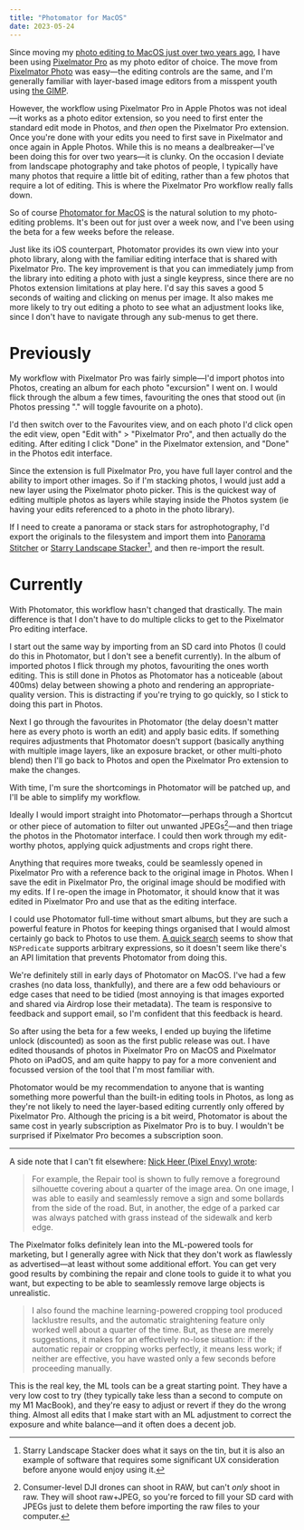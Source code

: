 ```yaml
---
title: "Photomator for MacOS"
date: 2023-05-24
---
```


Since moving my [photo editing to MacOS just over two years ago][macos-migration], I have been using [Pixelmator Pro][pro] as my photo editor of choice. The move from [Pixelmator Photo][photomator] was easy—the editing controls are the same, and I'm generally familiar with layer-based image editors from a misspent youth using [the GIMP][gimp].

However, the workflow using Pixelmator Pro in Apple Photos was not ideal—it works as a photo editor extension, so you need to first enter the standard edit mode in Photos, and _then_ open the Pixelmator Pro extension. Once you're done with your edits you need to first save in Pixelmator and once again in Apple Photos. While this is no means a dealbreaker—I've been doing this for over two years—it is clunky. On the occasion I deviate from landscape photography and take photos of people, I typically have many photos that require a little bit of editing, rather than a few photos that require a lot of editing. This is where the Pixelmator Pro workflow really falls down.

So of course [Photomator for MacOS][photomator] is the natural solution to my photo-editing problems. It's been out for just over a week now, and I've been using the beta for a few weeks before the release.

Just like its iOS counterpart, Photomator provides its own view into your photo library, along with the familiar editing interface that is shared with Pixelmator Pro. The key improvement is that you can immediately jump from the library into editing a photo with just a single keypress, since there are no Photos extension limitations at play here. I'd say this saves a good 5 seconds of waiting and clicking on menus per image. It also makes me more likely to try out editing a photo to see what an adjustment looks like, since I don't have to navigate through any sub-menus to get there.

# Previously

My workflow with Pixelmator Pro was fairly simple—I'd import photos into Photos, creating an album for each photo "excursion" I went on. I would flick through the album a few times, favouriting the ones that stood out (in Photos pressing "." will toggle favourite on a photo).

I'd then switch over to the Favourites view, and on each photo I'd click open the edit view, open "Edit with" > "Pixelmator Pro", and then actually do the editing. After editing I click "Done" in the Pixelmator extension, and "Done" in the Photos edit interface.

Since the extension is full Pixelmator Pro, you have full layer control and the ability to import other images. So if I'm stacking photos, I would just add a new layer using the Pixelmator photo picker. This is the quickest way of editing multiple photos as layers while staying inside the Photos system (ie having your edits referenced to a photo in the photo library).

If I need to create a panorama or stack stars for astrophotography, I'd export the originals to the filesystem and import them into [Panorama Stitcher][pano-stitcher] or [Starry Landscape Stacker][star-stacker][^star-stacker-foot], and then re-import the result.

[^star-stacker-foot]: Starry Landscape Stacker does what it says on the tin, but it is also an example of software that requires some significant UX consideration before anyone would enjoy using it.

# Currently

With Photomator, this workflow hasn't changed that drastically. The main difference is that I don't have to do multiple clicks to get to the Pixelmator Pro editing interface.

I start out the same way by importing from an SD card into Photos (I could do this in Photomator, but I don't see a benefit currently). In the album of imported photos I flick through my photos, favouriting the ones worth editing. This is still done in Photos as Photomator has a noticeable (about 400ms) delay between showing a photo and rendering an appropriate-quality version. This is distracting if you're trying to go quickly, so I stick to doing this part in Photos.

Next I go through the favourites in Photomator (the delay doesn't matter here as every photo is worth an edit) and apply basic edits. If something requires adjustments that Photomator doesn't support (basically anything with multiple image layers, like an exposure bracket, or other multi-photo blend) then I'll go back to Photos and open the Pixelmator Pro extension to make the changes.

With time, I'm sure the shortcomings in Photomator will be patched up, and I'll be able to simplify my workflow.

Ideally I would import straight into Photomator—perhaps through a Shortcut or other piece of automation to filter out unwanted JPEGs[^unwanted-jpegs]—and then triage the photos in the Photomator interface. I could then work through my edit-worthy photos, applying quick adjustments and crops right there.

Anything that requires more tweaks, could be seamlessly opened in Pixelmator Pro with a reference back to the original image in Photos. When I save the edit in Pixelmator Pro, the original image should be modified with my edits. If I re-open the image in Photomator, it should know that it was edited in Pixelmator Pro and use that as the editing interface.

I could use Photomator full-time without smart albums, but they are such a powerful feature in Photos for keeping things organised that I would almost certainly go back to Photos to use them. [A quick search](https://stackoverflow.com/questions/57108923/swift-how-to-fetch-all-photos-phasset-except-screenshots-burst-live) seems to show that `NSPredicate` supports arbitrary expressions, so it doesn't seem like there's an API limitation that prevents Photomator from doing this.

[^unwanted-jpegs]: Consumer-level DJI drones can shoot in RAW, but can't _only_ shoot in raw. They will shoot raw+JPEG, so you're forced to fill your SD card with JPEGs just to delete them before importing the raw files to your computer.

We're definitely still in early days of Photomator on MacOS. I've had a few crashes (no data loss, thankfully), and there are a few odd behaviours or edge cases that need to be tidied (most annoying is that images exported and shared via Airdrop lose their metadata). The team is responsive to feedback and support email, so I'm confident that this feedback is heard.

So after using the beta for a few weeks, I ended up buying the lifetime unlock (discounted) as soon as the first public release was out. I have edited thousands of photos in Pixelmator Pro on MacOS and Pixelmator Photo on iPadOS, and am quite happy to pay for a more convenient and focussed version of the tool that I'm most familiar with.

Photomator would be my recommendation to anyone that is wanting something more powerful than the built-in editing tools in Photos, as long as they're not likely to need the layer-based editing currently only offered by Pixelmator Pro. Although the pricing is a bit weird, Photomator is about the same cost in yearly subscription as Pixelmator Pro is to buy. I wouldn't be surprised if Pixelmator Pro becomes a subscription soon.

---

A side note that I can't fit elsewhere: [Nick Heer (Pixel Envy) wrote](https://pxlnv.com/linklog/photomator-mac/):

> For example, the Repair tool is shown to fully remove a foreground silhouette covering about a quarter of the image area. On one image, I was able to easily and seamlessly remove a sign and some bollards from the side of the road. But, in another, the edge of a parked car was always patched with grass instead of the sidewalk and kerb edge.

The Pixelmator folks definitely lean into the ML-powered tools for marketing, but I generally agree with Nick that they don't work as flawlessly as advertised—at least without some additional effort. You can get very good results by combining the repair and clone tools to guide it to what you want, but expecting to be able to seamlessly remove large objects is unrealistic.

> I also found the machine learning-powered cropping tool produced lacklustre results, and the automatic straightening feature only worked well about a quarter of the time.
> But, as these are merely suggestions, it makes for an effectively no-lose situation: if the automatic repair or cropping works perfectly, it means less work; if neither are effective, you have wasted only a few seconds before proceeding manually.

This is the real key, the ML tools can be a great starting point. They have a very low cost to try (they typically take less than a second to compute on my M1 MacBook), and they're easy to adjust or revert if they do the wrong thing. Almost all edits that I make start with an ML adjustment to correct the exposure and white balance—and it often does a decent job.

[macos-migration]: https://willhbr.net/2022/03/20/the-good-and-bad-of-photos-for-macos/
[pro]: http://pixelmator.com/pro/
[photomator]: https://www.pixelmator.com/photomator/
[gimp]: https://www.gimp.org
[roadmap]: https://www.pixelmator.com/photomator/roadmap/
[pano-stitcher]: http://panoramastitcher.com
[star-stacker]: https://apps.apple.com/us/app/starry-landscape-stacker/id550326617

